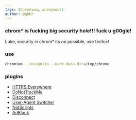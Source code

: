 ```yaml
---
tags: [chromium, anonymous]
author: @qbbr
---
```


### chrom* is fucking big security hole!!! fuck u g00gle!

Luke, security in chrom* its no possible, use firefox!

### use

```bash
chromium --incognito --user-data-dir=/tmp/chrome
```

### plugins

 * [HTTPS Everywhere](https://chrome.google.com/webstore/detail/https-everywhere/gcbommkclmclpchllfjekcdonpmejbdp)
 * [DoNotTrackMe](https://chrome.google.com/webstore/detail/donottrackme/epanfjkfahimkgomnigadpkobaefekcd)
 * [Disconnect](https://chrome.google.com/webstore/detail/disconnect/jeoacafpbcihiomhlakheieifhpjdfeo)
 * [User-Agent Switcher](https://chrome.google.com/webstore/detail/user-agent-switcher/lkmofgnohbedopheiphabfhfjgkhfcgf)
 * [NotScripts](https://chrome.google.com/webstore/detail/notscripts/odjhifogjcknibkahlpidmdajjpkkcfn)
 * [AdBlock](https://chrome.google.com/webstore/detail/adblock/gighmmpiobklfepjocnamgkkbiglidom)
